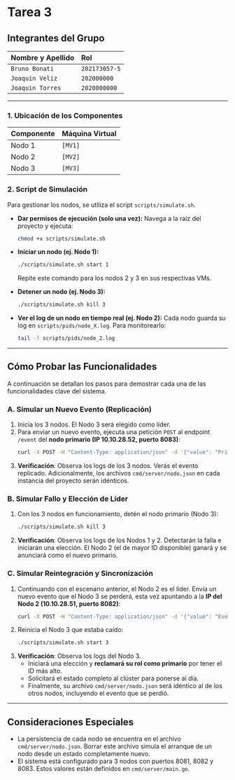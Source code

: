 # Tarea 3


## Integrantes del Grupo

| Nombre y Apellido | Rol |
| :---------------- | :--------------------------------------------- |
| `Bruno Bonati` | `202173057-5` |
| `Joaquin Veliz` | `202000000` |
| `Joaquin Torres` | `2020000000` |

---

### 1. Ubicación de los Componentes

| Componente | Máquina Virtual |
| :--------- | :-------------- |
| Nodo 1     | `[MV1]`     |
| Nodo 2     | `[MV2]`     |
| Nodo 3     | `[MV3]`     |

### 2. Script de Simulación

Para gestionar los nodos, se utiliza el script `scripts/simulate.sh`.

* **Dar permisos de ejecución (solo una vez):**
  Navega a la raíz del proyecto y ejecuta:
  ```bash
  chmod +x scripts/simulate.sh
  ```

* **Iniciar un nodo (ej. Nodo 1):**
  ```bash
  ./scripts/simulate.sh start 1
  ```
  Repite este comando para los nodos 2 y 3 en sus respectivas VMs.

* **Detener un nodo (ej. Nodo 3):**
  ```bash
  ./scripts/simulate.sh kill 3
  ```

* **Ver el log de un nodo en tiempo real (ej. Nodo 2):**
  Cada nodo guarda su log en `scripts/pids/node_X.log`. Para monitorearlo:
  ```bash
  tail -f scripts/pids/node_2.log
  ```

---

## Cómo Probar las Funcionalidades

A continuación se detallan los pasos para demostrar cada una de las funcionalidades clave del sistema.

### A. Simular un Nuevo Evento (Replicación)

1.  Inicia los 3 nodos. El Nodo 3 será elegido como líder.
2.  Para enviar un nuevo evento, ejecuta una petición `POST` al endpoint `/event` del **nodo primario (IP 10.10.28.52, puerto 8083)**:
    ```bash
    curl -X POST -H "Content-Type: application/json" -d '{"value": "Primer evento del sistema"}' [http://10.10.28.52:8083/event](http://10.10.28.52:8083/event)
    ```
3.  **Verificación**: Observa los logs de los 3 nodos. Verás el evento replicado. Adicionalmente, los archivos `cmd/server/nodo.json` en cada instancia del proyecto serán idénticos.


### B. Simular Fallo y Elección de Líder

1.  Con los 3 nodos en funcionamiento, detén el nodo primario (Nodo 3):
    ```bash
    ./scripts/simulate.sh kill 3
    ```
2.  **Verificación**: Observa los logs de los Nodos 1 y 2. Detectarán la falla e iniciarán una elección. El Nodo 2 (el de mayor ID disponible) ganará y se anunciará como el nuevo primario.

### C. Simular Reintegración y Sincronización

1.  Continuando con el escenario anterior, el Nodo 2 es el líder. Envía un nuevo evento que el Nodo 3 se perderá, esta vez apuntando a la **IP del Nodo 2 (10.10.28.51, puerto 8082)**:
    ```bash
    curl -X POST -H "Content-Type: application/json" -d '{"value": "Evento durante la ausencia del nodo 3"}' [http://10.10.28.51:8082/event](http://10.10.28.51:8082/event) 
    ```
2.  Reinicia el Nodo 3 que estaba caído:
    ```bash
    ./scripts/simulate.sh start 3
    ```
3.  **Verificación**: Observa los logs del Nodo 3.
    * Iniciará una elección y **reclamará su rol como primario** por tener el ID más alto.
    * Solicitará el estado completo al clúster para ponerse al día.
    * Finalmente, su archivo `cmd/server/nodo.json` será idéntico al de los otros nodos, incluyendo el evento que se perdió.


---

## Consideraciones Especiales

* La persistencia de cada nodo se encuentra en el archivo `cmd/server/nodo.json`. Borrar este archivo simula el arranque de un nodo desde un estado completamente nuevo.
* El sistema está configurado para 3 nodos con puertos 8081, 8082 y 8083. Estos valores están definidos en `cmd/server/main.go`.